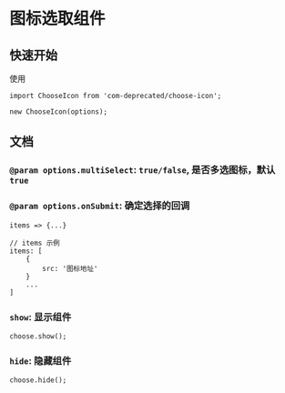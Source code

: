 # 图标选取组件

## 快速开始

使用

```
import ChooseIcon from 'com-deprecated/choose-icon';

new ChooseIcon(options);

```

## 文档

### `@param options.multiSelect`: `true/false`, 是否多选图标，默认 `true`

### `@param options.onSubmit`: 确定选择的回调

```
items => {...}

// items 示例
items: [
    {
        src: '图标地址'
    }
    ...
]
```

### `show`: 显示组件

```
choose.show();
```

### `hide`: 隐藏组件

```
choose.hide();
```
